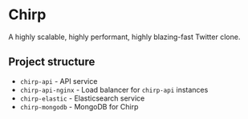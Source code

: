 # Chirp

A highly scalable, highly performant, highly blazing-fast Twitter clone.

## Project structure

* `chirp-api` - API service
* `chirp-api-nginx` - Load balancer for `chirp-api` instances
* `chirp-elastic` - Elasticsearch service
* `chirp-mongodb` - MongoDB for Chirp
